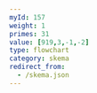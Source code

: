 ```yaml
---
myId: 157
weight: 1
primes: 31
value: [919,3,-1,-2]
type: flowchart
category: skema
redirect_from:
  - /skema.json
---
```


